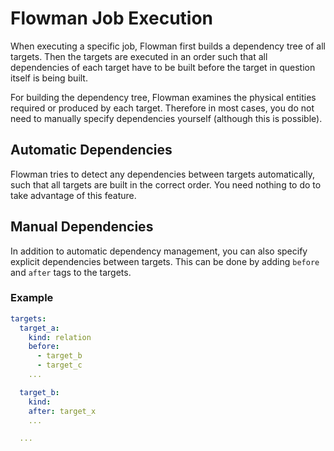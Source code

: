# Flowman Job Execution

When executing a specific job, Flowman first builds a dependency tree of all targets. Then the targets are executed
in an order such that all dependencies of each target have to be built before the target in question itself is being
built.

For building the dependency tree, Flowman examines the physical entities required or produced by each target. Therefore
in most cases, you do not need to manually specify dependencies yourself (although this is possible).

## Automatic Dependencies

Flowman tries to detect any dependencies between targets automatically, such that all targets are built in the correct
order. You need nothing to do to take advantage of this feature.


## Manual Dependencies

In addition to automatic dependency management, you can also specify explicit dependencies between targets. This can
be done by adding `before` and `after` tags to the targets. 

### Example
```yaml
targets:
  target_a:
    kind: relation
    before:
      - target_b
      - target_c
    ...

  target_b:
    kind:
    after: target_x
    ...

  ...
```
